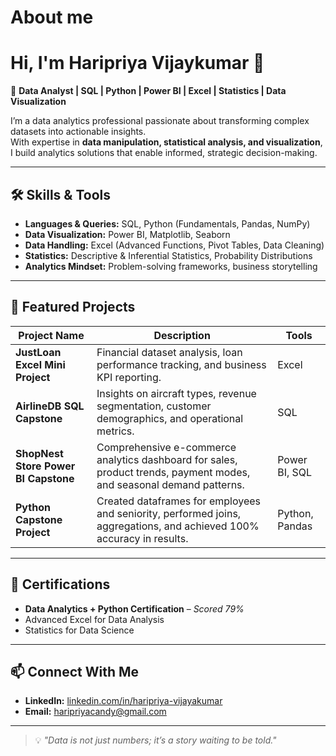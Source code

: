 # About me

<!--
**Haripriya-dev/Haripriya-dev** is a ✨ _special_ ✨ repository because its `README.md` (this file) appears on your GitHub profile.

Here are some ideas to get you started:

- 🔭 I’m currently working on ...
- 🌱 I’m currently learning ...
- 👯 I’m looking to collaborate on ...
- 🤔 I’m looking for help with ...
- 💬 Ask me about ...
- 📫 How to reach me: ...
- 😄 Pronouns: ...
- ⚡ Fun fact: ...
-->
# Hi, I'm Haripriya Vijaykumar 👋  

🎯 **Data Analyst | SQL | Python | Power BI | Excel | Statistics | Data Visualization**  

I’m a data analytics professional passionate about transforming complex datasets into actionable insights.  
With expertise in **data manipulation, statistical analysis, and visualization**, I build analytics solutions that enable informed, strategic decision-making.  

---

## 🛠 Skills & Tools

- **Languages & Queries:** SQL, Python (Fundamentals, Pandas, NumPy)  
- **Data Visualization:** Power BI, Matplotlib, Seaborn  
- **Data Handling:** Excel (Advanced Functions, Pivot Tables, Data Cleaning)  
- **Statistics:** Descriptive & Inferential Statistics, Probability Distributions  
- **Analytics Mindset:** Problem-solving frameworks, business storytelling  

---

## 📂 Featured Projects

| Project Name | Description | Tools |
|--------------|-------------|-------|
| **JustLoan Excel Mini Project** | Financial dataset analysis, loan performance tracking, and business KPI reporting. | Excel |
| **AirlineDB SQL Capstone** | Insights on aircraft types, revenue segmentation, customer demographics, and operational metrics. | SQL |
| **ShopNest Store Power BI Capstone** | Comprehensive e-commerce analytics dashboard for sales, product trends, payment modes, and seasonal demand patterns. | Power BI, SQL |
| **Python Capstone Project** | Created dataframes for employees and seniority, performed joins, aggregations, and achieved 100% accuracy in results. | Python, Pandas |

---

## 📜 Certifications

- **Data Analytics + Python Certification** – *Scored 79%*  
- Advanced Excel for Data Analysis  
- Statistics for Data Science  

---

## 📫 Connect With Me

- **LinkedIn:** [linkedin.com/in/haripriya-vijayakumar](https://linkedin.com/in/haripriya-vijayakumar)  
- **Email:** [haripriyacandy@gmail.com](mailto:haripriyacandy@gmail.com)  

---

> 💡 *"Data is not just numbers; it’s a story waiting to be told."*
